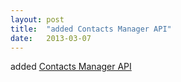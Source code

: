 ```yaml
---
layout: post
title:  "added Contacts Manager API"
date:   2013-03-07
---
```


added [Contacts Manager API](/spec/contacts-manager-api)

